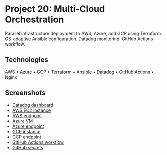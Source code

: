 # Project 20: Multi-Cloud Orchestration

Parallel infrastructure deployment to AWS, Azure, and GCP using Terraform. OS-adaptive Ansible configuration. Datadog monitoring. GitHub Actions workflow.

## Technologies

AWS • Azure • GCP • Terraform • Ansible • Datadog • GitHub Actions • Nginx

## Screenshots

- [Datadog dashboard](screenshots/datadog-dashboard.png)
- [AWS EC2 instance](screenshots/aws-console.png)
- [AWS endpoint](screenshots/aws-webapp.png)
- [Azure VM](screenshots/azure-console.png)
- [Azure endpoint](screenshots/azure-webapp.png)
- [GCP instance](screenshots/gcp-console.png)
- [GCP endpoint](screenshots/gcp-webapp.png)
- [GitHub Actions workflow](screenshots/github-actions.png)
- [GitHub secrets](screenshots/managed-secrets.png)